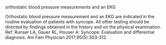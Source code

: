 orthostatic blood pressure measurements and an EKG

Orthostatic blood pressure measurement and an EKG are indicated in the routine evaluation of patients with
syncope. All other testing should be directed by findings obtained in the history and on the physical
examination.
Ref: Runser LA, Gauer RL, Houser A: Syncope: Evaluation and differential diagnosis. Am Fam Physician 2017;95(5):303-312.